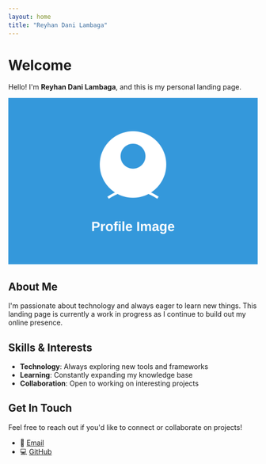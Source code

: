 ```yaml
---
layout: home
title: "Reyhan Dani Lambaga"
---
```


# Welcome

Hello! I'm **Reyhan Dani Lambaga**, and this is my personal landing page.

![Profile Image](/assets/images/profile-sample.svg)

## About Me

I'm passionate about technology and always eager to learn new things. This landing page is currently a work in progress as I continue to build out my online presence.

## Skills & Interests

- **Technology**: Always exploring new tools and frameworks
- **Learning**: Constantly expanding my knowledge base
- **Collaboration**: Open to working on interesting projects

## Get In Touch

Feel free to reach out if you'd like to connect or collaborate on projects!

- 📧 [Email](mailto:reyhandanilambaga@email.com)
- 💻 [GitHub](https://github.com/reyhandl)
